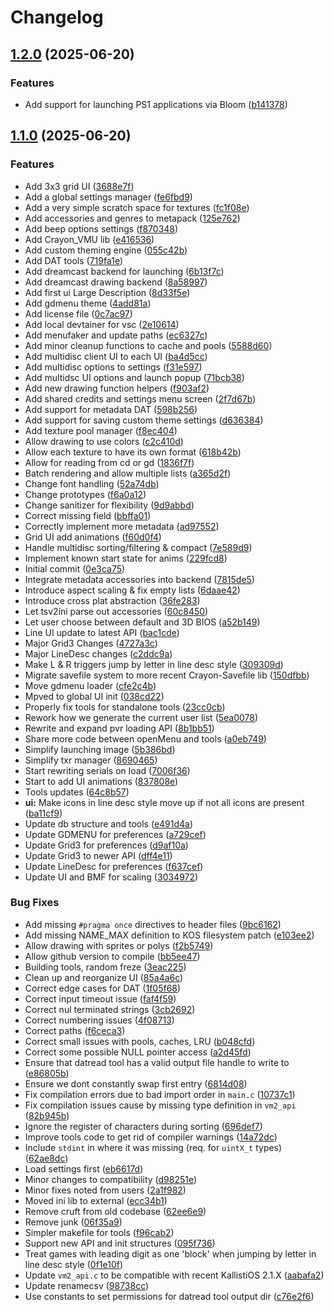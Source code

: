 # Changelog

## [1.2.0](https://github.com/sbstnc/openmenu/compare/v1.1.0...v1.2.0) (2025-06-20)


### Features

* Add support for launching PS1 applications via Bloom ([b141378](https://github.com/sbstnc/openmenu/commit/b141378f1988795825139a247d372d6dffba52a4))

## [1.1.0](https://github.com/sbstnc/openmenu/compare/v1.0.0...v1.1.0) (2025-06-20)


### Features

* Add 3x3 grid UI ([3688e7f](https://github.com/sbstnc/openmenu/commit/3688e7f8704ba634472da55a4c98c97083803170))
* Add a global settings manager ([fe6fbd9](https://github.com/sbstnc/openmenu/commit/fe6fbd96552d5f65d2f010304d70ab0565dda26a))
* Add a very simple scratch space for textures ([fc1f08e](https://github.com/sbstnc/openmenu/commit/fc1f08e08c10e060e7339dcc5306937e350f9874))
* Add accessories and genres to metapack ([125e762](https://github.com/sbstnc/openmenu/commit/125e76260b0dbf167f038b054fe9d06ee2654fc7))
* Add beep options settings ([f870348](https://github.com/sbstnc/openmenu/commit/f870348c30485847fd7d6b1c3ea906b01937b4ad))
* Add Crayon_VMU lib ([e416536](https://github.com/sbstnc/openmenu/commit/e416536e9e4115601a9b100778b647c55914e955))
* Add custom theming engine ([055c42b](https://github.com/sbstnc/openmenu/commit/055c42b010627e9295d8b16ba0bd46130539cb28))
* Add DAT tools ([719fa1e](https://github.com/sbstnc/openmenu/commit/719fa1e04c5a832896484ff498568a502db2079f))
* Add dreamcast backend for launching ([6b13f7c](https://github.com/sbstnc/openmenu/commit/6b13f7c73a45c4c0547056533030bae26fd9ef4c))
* Add dreamcast drawing backend ([8a58997](https://github.com/sbstnc/openmenu/commit/8a589972f3156e58ba82100709f62b9ce2264e5d))
* Add first ui Large Description ([8d33f5e](https://github.com/sbstnc/openmenu/commit/8d33f5eadcb2094cb66ef797c536cdbdbc1d36b6))
* Add gdmenu theme ([4add81a](https://github.com/sbstnc/openmenu/commit/4add81a927617e41f6785304a8d235b6b0cc3464))
* Add license file ([0c7ac97](https://github.com/sbstnc/openmenu/commit/0c7ac975a58f5d9141a2fb98b00cb032c6002e38))
* Add local devtainer for vsc ([2e10614](https://github.com/sbstnc/openmenu/commit/2e10614ed3232c3589cd89a6c49971b08b7060fb))
* Add menufaker and update paths ([ec6327c](https://github.com/sbstnc/openmenu/commit/ec6327cc0f869e9dcc2942ae14227861972b4718))
* Add minor cleanup functions to cache and pools ([5588d60](https://github.com/sbstnc/openmenu/commit/5588d605c6fb2d0b73f9daad5ccb303e165a5433))
* Add multidisc client UI to each UI ([ba4d5cc](https://github.com/sbstnc/openmenu/commit/ba4d5cc2175760a5f9ed7cca60c0d0d9cafe6bea))
* Add multidisc options to settings ([f31e597](https://github.com/sbstnc/openmenu/commit/f31e597fa98a612a07f79f3013e62d05f289710e))
* Add multidsc UI options and launch popup ([71bcb38](https://github.com/sbstnc/openmenu/commit/71bcb3833c13c5aa86b80dfdd522ad6f34acb03f))
* Add new drawing function helpers ([f903af2](https://github.com/sbstnc/openmenu/commit/f903af2355c42ca79024a3297eabb9af60341ebb))
* Add shared credits and settings menu screen ([2f7d67b](https://github.com/sbstnc/openmenu/commit/2f7d67bf4a0b3f4c00f35b733637b1d78df54b68))
* Add support for metadata DAT ([598b256](https://github.com/sbstnc/openmenu/commit/598b256d03b0fd15583ec05facfc53a4a22a3cbb))
* Add support for saving custom theme settings ([d636384](https://github.com/sbstnc/openmenu/commit/d6363848549fb5977434e7dee26e1c770f9e6726))
* Add texture pool manager ([f8ec404](https://github.com/sbstnc/openmenu/commit/f8ec4044fc9256d91fb46d204066326a40c25c2a))
* Allow drawing to use colors ([c2c410d](https://github.com/sbstnc/openmenu/commit/c2c410d972d09d8ae0110a42ecff04b327b6b110))
* Allow each texture to have its own format ([618b42b](https://github.com/sbstnc/openmenu/commit/618b42bf90ad5c12ca13b0ea6b00c4af618115f1))
* Allow for reading from cd or gd ([1836f7f](https://github.com/sbstnc/openmenu/commit/1836f7f34a9dd57f7ee68f02c2f3ee7085e28736))
* Batch rendering and allow multiple lists ([a365d2f](https://github.com/sbstnc/openmenu/commit/a365d2fbe6e9f893d29242b64902230978d25bb2))
* Change font handling ([52a74db](https://github.com/sbstnc/openmenu/commit/52a74dba0f47d0b4a47a61ec2f47d0068ee0eb75))
* Change prototypes ([f6a0a12](https://github.com/sbstnc/openmenu/commit/f6a0a12fad8c9f1647c26299e9196909b1a365a6))
* Change sanitizer for flexibility ([9d9abbd](https://github.com/sbstnc/openmenu/commit/9d9abbd072d49102c30b405004d2c894f071b4ac))
* Correct missing field ([bbffa01](https://github.com/sbstnc/openmenu/commit/bbffa01d873f4e4c981422384932a0b6ae01dc89))
* Correctly implement more metadata ([ad97552](https://github.com/sbstnc/openmenu/commit/ad975529f169f7f2f8f2e6448afa805f9647dab6))
* Grid UI add animations ([f60d0f4](https://github.com/sbstnc/openmenu/commit/f60d0f41f574e0fcffbc9f6552a81960f586ff6f))
* Handle multidisc sorting/filtering & compact ([7e589d9](https://github.com/sbstnc/openmenu/commit/7e589d95857e206d80710b4f46a0ee0cdda240c6))
* Implement known start state for anims ([229fcd8](https://github.com/sbstnc/openmenu/commit/229fcd8273c763c1d942bf6df60f474ca9f75162))
* Initial commit ([0e3ca75](https://github.com/sbstnc/openmenu/commit/0e3ca7523852998dff4ca92a5b2bb22ccf139dcc))
* Integrate metadata accessories into backend ([7815de5](https://github.com/sbstnc/openmenu/commit/7815de5e20b5d801998c9e0bbdfd2d7a495a9a88))
* Introduce aspect scaling & fix empty lists ([6daae42](https://github.com/sbstnc/openmenu/commit/6daae42853d4ab9ab26436eb73dd4a2f839151ed))
* Introduce cross plat abstraction ([36fe283](https://github.com/sbstnc/openmenu/commit/36fe2832ef6bfadbfd260526384082b1dff9cdd1))
* Let tsv2ini parse out accessories ([60c8450](https://github.com/sbstnc/openmenu/commit/60c84507b94ead69eb3273df4eea3af40433fa50))
* Let user choose between default and 3D BIOS ([a52b149](https://github.com/sbstnc/openmenu/commit/a52b14929945ce8bf7bfd51835cece144551f591))
* Line UI update to latest API ([bac1cde](https://github.com/sbstnc/openmenu/commit/bac1cded8f8c6baf134b9d621e72aa48e9822990))
* Major Grid3 Changes ([4727a3c](https://github.com/sbstnc/openmenu/commit/4727a3c318437d6e42cfb5c467248b5ce21e792e))
* Major LineDesc changes ([c2ddc9a](https://github.com/sbstnc/openmenu/commit/c2ddc9a0bccb0b0844f7aef4e8782624d9b3dac4))
* Make L & R triggers jump by letter in line desc style ([309309d](https://github.com/sbstnc/openmenu/commit/309309de40d40f3b7d63ae90832b4739be1284e7))
* Migrate savefile system to more recent Crayon-Savefile lib ([150dfbb](https://github.com/sbstnc/openmenu/commit/150dfbb43539e4989f83e0d2af0a75ba8b0b12b0))
* Move gdmenu loader ([cfe2c4b](https://github.com/sbstnc/openmenu/commit/cfe2c4b5bc808f761ad032ae082264b17d20d587))
* Mpved to global UI init ([038cd22](https://github.com/sbstnc/openmenu/commit/038cd22a38bd0c2d233340d5711c3e18ca896fb2))
* Properly fix tools for standalone tools ([23cc0cb](https://github.com/sbstnc/openmenu/commit/23cc0cb71fce9f5bcadcc20c2cdb096b9ee0a559))
* Rework how we generate the current user list ([5ea0078](https://github.com/sbstnc/openmenu/commit/5ea00789d9541c7ba98f67c2d5f4c7fe92b8c15c))
* Rewrite and expand pvr loading API ([8b1bb51](https://github.com/sbstnc/openmenu/commit/8b1bb51dd927c518e5d7b0f88870adc0c1ae55e2))
* Share more code between openMenu and tools ([a0eb749](https://github.com/sbstnc/openmenu/commit/a0eb7495c5757ca129e9e80cf0a0ee3a1b91f987))
* Simplify launching image ([5b386bd](https://github.com/sbstnc/openmenu/commit/5b386bda696ab3fefbea9ca6eea644c2948daf8c))
* Simplify txr manager ([8690465](https://github.com/sbstnc/openmenu/commit/8690465241e70d7defe9e5b55521ca4a875d1c63))
* Start rewriting serials on load ([7006f36](https://github.com/sbstnc/openmenu/commit/7006f36b44d12fe3219acae33ccec81ba69c7264))
* Start to add UI animations ([837808e](https://github.com/sbstnc/openmenu/commit/837808e70c169cd5877f3e2d8e56cbb7bdf1855c))
* Tools updates ([64c8b57](https://github.com/sbstnc/openmenu/commit/64c8b57e625107ed46adabcd291d9b9e48907fd9))
* **ui:** Make icons in line desc style move up if not all icons are present ([ba11cf9](https://github.com/sbstnc/openmenu/commit/ba11cf90aea4282a54d7d3ebadcba5583d1d8b43))
* Update db structure and tools ([e491d4a](https://github.com/sbstnc/openmenu/commit/e491d4a5cd9630796c78b7b07eb0b3df9fec7ab2))
* Update GDMENU for preferences ([a729cef](https://github.com/sbstnc/openmenu/commit/a729cefb062b8863c38cdd12c19b047bfa7c30f2))
* Update Grid3 for preferences ([d9af10a](https://github.com/sbstnc/openmenu/commit/d9af10a70c6597668b73d051ea74dc51aa8b7c6f))
* Update Grid3 to newer API ([dff4e11](https://github.com/sbstnc/openmenu/commit/dff4e11a13e0665ad86ab09e87804a585474ac91))
* Update LineDesc for preferences ([f637cef](https://github.com/sbstnc/openmenu/commit/f637cefbe8ec6b3649edaa15193005a210ed72ed))
* Update UI and BMF for scaling ([3034972](https://github.com/sbstnc/openmenu/commit/30349727394996f0267450a95bb1ee944a637e01))


### Bug Fixes

* Add missing `#pragma once` directives to header files ([9bc6162](https://github.com/sbstnc/openmenu/commit/9bc616269049df324a7d04ee4fb4e895c975a50b))
* Add missing NAME_MAX definition to KOS filesystem patch ([e103ee2](https://github.com/sbstnc/openmenu/commit/e103ee281f2c8183f203a206b77e1e714a92f303))
* Allow drawing with sprites or polys ([f2b5749](https://github.com/sbstnc/openmenu/commit/f2b574948ba5e56c4b7ae456dfa54597d6d24a09))
* Allow github version to compile ([bb5ee47](https://github.com/sbstnc/openmenu/commit/bb5ee47f2ae240bb98b7afe6b50864b07e69b178))
* Building tools, random freze ([3eac225](https://github.com/sbstnc/openmenu/commit/3eac2252bfe8215197831fe882821f90b2cab4ad))
* Clean up and reorganize UI ([85a4a6c](https://github.com/sbstnc/openmenu/commit/85a4a6c387dbbcb0a6318f5f6215ad5c1fe8b1a0))
* Correct edge cases for DAT ([1f05f68](https://github.com/sbstnc/openmenu/commit/1f05f68566c7f61d31fc1d32b323459ba3cd92b8))
* Correct input timeout issue ([faf4f59](https://github.com/sbstnc/openmenu/commit/faf4f590e899a4ec8f8972665b31ff2611c91837))
* Correct nul terminated strings ([3cb2692](https://github.com/sbstnc/openmenu/commit/3cb26923dedf54574d71752a7f90ebf6945e173f))
* Correct numbering issues ([4f08713](https://github.com/sbstnc/openmenu/commit/4f087132a035dce5d995f28f284daee2d6b36d2c))
* Correct paths ([f6ceca3](https://github.com/sbstnc/openmenu/commit/f6ceca3f4ea7edff8d6566cb447cd8dc2da85f04))
* Correct small issues with pools, caches, LRU ([b048cfd](https://github.com/sbstnc/openmenu/commit/b048cfd16bf8b227f5c85aec213fa890235bb097))
* Correct some possible NULL pointer access ([a2d45fd](https://github.com/sbstnc/openmenu/commit/a2d45fd7356792932183da1d16d1647a008c5d3d))
* Ensure that datread tool has a valid output file handle to write to ([e86805b](https://github.com/sbstnc/openmenu/commit/e86805b9a35f2949f21f9da20eee24d5aa373270))
* Ensure we dont constantly swap first entry ([6814d08](https://github.com/sbstnc/openmenu/commit/6814d0872e8ac36dad46708ff74965036a116c33))
* Fix compilation errors due to bad import order in `main.c` ([10737c1](https://github.com/sbstnc/openmenu/commit/10737c1e644852e6f97c34ab0f8e6ba2e81031ad))
* Fix compilation issues cause by missing type definition in `vm2_api` ([82b945b](https://github.com/sbstnc/openmenu/commit/82b945bfee24a946fb4eccc3da4819e935c7744c))
* Ignore the register of characters during sorting ([696def7](https://github.com/sbstnc/openmenu/commit/696def74834c4cbf93a56f0189cd4fea5d569f06))
* Improve tools code to get rid of compiler warnings ([14a72dc](https://github.com/sbstnc/openmenu/commit/14a72dc255ac480842d7d1e571dd43dca1b6193a))
* Include `stdint` in where it was missing (req. for `uintX_t` types) ([62ae8dc](https://github.com/sbstnc/openmenu/commit/62ae8dc9d051737388596c6b56fb59d6ed7cc6ba))
* Load settings first ([eb6617d](https://github.com/sbstnc/openmenu/commit/eb6617d86ed14465820bf40dcb643512621c1750))
* Minor changes to compatibility ([d98251e](https://github.com/sbstnc/openmenu/commit/d98251e478cbed4794fa8a6f20467b484dde797c))
* Minor fixes noted from users ([2a1f982](https://github.com/sbstnc/openmenu/commit/2a1f9825700d4b40fdddf3fad006c4e8201c10a2))
* Moved ini lib to external ([ecc34b1](https://github.com/sbstnc/openmenu/commit/ecc34b1db79d28b584db524882ea818fc1ff896a))
* Remove cruft from old codebase ([62ee6e9](https://github.com/sbstnc/openmenu/commit/62ee6e95285067c86a732600758800eecaf1f9ad))
* Remove junk ([06f35a9](https://github.com/sbstnc/openmenu/commit/06f35a9089328dbbd77693640035005237ead221))
* Simpler makefile for tools ([f96cab2](https://github.com/sbstnc/openmenu/commit/f96cab2004c44ce5ac245afe407efcbe27cc1db1))
* Support new API and init structures ([095f736](https://github.com/sbstnc/openmenu/commit/095f736b4dd6694951774f1b28bc284f36d6476b))
* Treat games with leading digit as one 'block' when jumping by letter in line desc style ([0f1e10f](https://github.com/sbstnc/openmenu/commit/0f1e10f8b7ebbb4f15e88575e93abd598897c714))
* Update `vm2_api.c` to be compatible with recent KallistiOS 2.1.X ([aabafa2](https://github.com/sbstnc/openmenu/commit/aabafa28587397250cb4dd6d185e293c04a98102))
* Update renamecsv ([98738cc](https://github.com/sbstnc/openmenu/commit/98738ccc486048475c502c82337104ce86064c27))
* Use constants to set permissions for datread tool output dir ([c76e2f6](https://github.com/sbstnc/openmenu/commit/c76e2f688633bcec6f0301a426d6693b8cb938ab))
